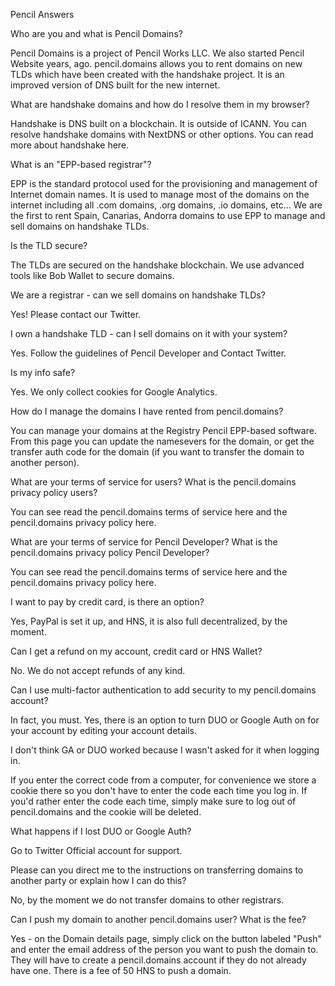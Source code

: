 
Pencil Answers

Who are you and what is Pencil Domains?

Pencil Domains is a project of Pencil Works LLC. We also started Pencil Website years, ago. pencil.domains allows you to rent domains on new TLDs which have been created with the handshake project. It is an improved version of DNS built for the new internet.

What are handshake domains and how do I resolve them in my browser?

Handshake is DNS built on a blockchain. It is outside of ICANN. You can resolve handshake domains with NextDNS or other options. You can read more about handshake here.

What is an "EPP-based registrar"?

EPP is the standard protocol used for the provisioning and management of Internet domain names. It is used to manage most of the domains on the internet including all .com domains, .org domains, .io domains, etc... We are the first to rent Spain, Canarias, Andorra domains to use EPP to manage and sell domains on handshake TLDs.

Is the TLD secure?

The TLDs are secured on the handshake blockchain. We use advanced tools like Bob Wallet to secure domains.

We are a registrar - can we sell domains on handshake TLDs?

Yes! Please contact our Twitter.

I own a handshake TLD - can I sell domains on it with your system?

Yes. Follow the guidelines of Pencil Developer and Contact Twitter.

Is my info safe?

Yes. We only collect cookies for Google Analytics.

How do I manage the domains I have rented from pencil.domains?

You can manage your domains at the Registry Pencil EPP-based software. From this page you can update the namesevers for the domain, or get the transfer auth code for the domain (if you want to transfer the domain to another person).

What are your terms of service for users? What is the pencil.domains privacy policy users?

You can see read the pencil.domains terms of service here and the pencil.domains privacy policy here.

What are your terms of service for Pencil Developer? What is the pencil.domains privacy policy Pencil Developer?

You can see read the pencil.domains terms of service here and the pencil.domains privacy policy here.

I want to pay by credit card, is there an option?

Yes, PayPal is set it up, and HNS, it is also full decentralized, by the moment.

Can I get a refund on my account, credit card or HNS Wallet?

No. We do not accept refunds of any kind.

Can I use multi-factor authentication to add security to my pencil.domains account?

In fact, you must. Yes, there is an option to turn DUO or Google Auth on for your account by editing your account details.

I don't think GA or DUO worked because I wasn't asked for it when logging in.

If you enter the correct code from a computer, for convenience we store a cookie there so you don't have to enter the code each time you log in. If you'd rather enter the code each time, simply make sure to log out of pencil.domains and the cookie will be deleted.

What happens if I lost DUO or Google Auth?

Go to Twitter Official account for support.

Please can you direct me to the instructions on transferring domains to another party or explain how I can do this?

No, by the moment we do not transfer domains to other registrars.

Can I push my domain to another pencil.domains user? What is the fee?

Yes - on the Domain details page, simply click on the button labeled "Push" and enter the email address of the person you want to push the domain to. They will have to create a pencil.domains account if they do not already have one. There is a fee of 50 HNS to push a domain.
